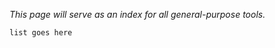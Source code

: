 _This page will serve as an index for all general-purpose tools._

```.c20 child-list
list goes here
```